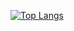 [![Top Langs](https://github-readme-stats.vercel.app/api/top-langs/?username=jamneto&layout=compact&theme=vision-friendly-dark)](https://github.com/anuraghazra/github-readme-stats)
